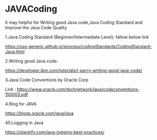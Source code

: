 # JAVACoding
It may helpful for Writing good Java code,Java Coding Standard and Improve the Java Code Quality


1.Java Coding Standard (Beginner/Intermediate Level): fallow below link

https://oss-generic.github.io/process/codingStandards/CodingStandard-Java.html

2.Writing good Java code:

https://developer.ibm.com/tutorials/j-perry-writing-good-java-code/

3.Java Code Conventions by Oracle Corp

Link : https://www.oracle.com/technetwork/java/codeconventions-150003.pdf 

4.Blog for JAVA

https://blogs.oracle.com/java/java

45.Logging in Java

https://stackify.com/java-logging-best-practices/




